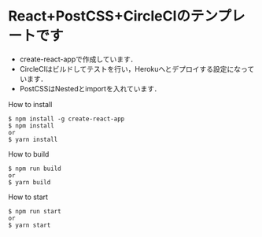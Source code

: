 # React+PostCSS+CircleCIのテンプレートです
- create-react-appで作成しています．
- CircleCIはビルドしてテストを行い，Herokuへとデプロイする設定になっています．
- PostCSSはNestedとimportを入れています．

How to install

```
$ npm install -g create-react-app
$ npm install
or
$ yarn install
```

How to build

```
$ npm run build
or
$ yarn build
```

How to start

```
$ npm run start
or
$ yarn start
```
